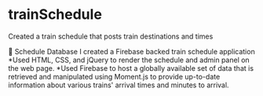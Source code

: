 # trainSchedule
Created a train schedule that posts train destinations and times 

:train: Schedule Database
I created a Firebase backed train schedule application
*Used HTML, CSS, and jQuery to render the schedule and admin panel on the web page.
*Used Firebase to host a globally available set of data that is retrieved and manipulated using Moment.js to provide up-to-date information about various trains' arrival times and minutes to arrival.

